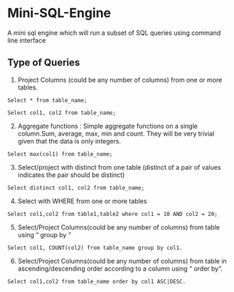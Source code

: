 # Mini-SQL-Engine
A mini sql engine which will run a subset of SQL queries using command line interface

## Type of Queries

1. Project Columns (could be any number of columns) from one or more tables.

`Select * from table_name;`

`Select col1, col2 from table_name;`

2. Aggregate functions : Simple aggregate functions on a single column.Sum, average, max, min and count. They will be very trivial given that the data is only integers.

`Select max(col1) from table_name;`

3. Select/project with distinct from one table (distinct of a pair of values indicates the pair should be distinct)

`Select distinct col1, col2 from table_name;`

4. Select with WHERE from one or more tables 

`Select col1,col2 from table1,table2 where col1 = 10 AND col2 = 20;`

5. Select/Project Columns(could be any number of columns) from table using “ group by ”

`Select col1, COUNT(col2) from table_name group by col1.`

6. Select/Project Columns(could be any number of columns) from table in ascending/descending order according to a column using “ order by”.

`Select col1,col2 from table_name order by col1 ASC|DESC.`
